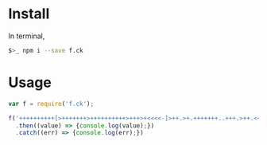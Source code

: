 # Install

In terminal,
```bash
$>_ npm i --save f.ck
```

# Usage

```javascript
var f = require('f.ck');

f('++++++++++[>+++++++>++++++++++>+++>+<<<<-]>++.>+.+++++++..+++.>++.<<+++++++++++++++.>.+++.------.--------.>+.>.')
  .then((value) => {console.log(value);})
  .catch((err) => {console.log(err);})
```

